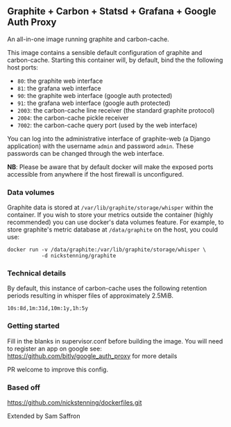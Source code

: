 ## Graphite + Carbon + Statsd + Grafana + Google Auth Proxy

An all-in-one image running graphite and carbon-cache.

This image contains a sensible default configuration of graphite and
carbon-cache. Starting this container will, by default, bind the the following
host ports:

- `80`: the graphite web interface
- `81`: the grafana web interface
- `90`: the graphite web interface (google auth protected)
- `91`: the grafana web interface (google auth protected)
- `2003`: the carbon-cache line receiver (the standard graphite protocol)
- `2004`: the carbon-cache pickle receiver
- `7002`: the carbon-cache query port (used by the web interface)


You can log into the administrative interface of graphite-web (a Django
application) with the username `admin` and password `admin`. These passwords can
be changed through the web interface.

**NB**: Please be aware that by default docker will make the exposed ports
accessible from anywhere if the host firewall is unconfigured.

### Data volumes

Graphite data is stored at `/var/lib/graphite/storage/whisper` within the
container. If you wish to store your metrics outside the container (highly
recommended) you can use docker's data volumes feature. For example, to store
graphite's metric database at `/data/graphite` on the host, you could use:

    docker run -v /data/graphite:/var/lib/graphite/storage/whisper \
               -d nickstenning/graphite

### Technical details

By default, this instance of carbon-cache uses the following retention periods
resulting in whisper files of approximately 2.5MiB.

    10s:8d,1m:31d,10m:1y,1h:5y
    
    
### Getting started

Fill in the blanks in supervisor.conf before building the image. You will need to register an app on google see: https://github.com/bitly/google_auth_proxy for more details

PR welcome to improve this config. 


### Based off

https://github.com/nickstenning/dockerfiles.git

Extended by Sam Saffron
